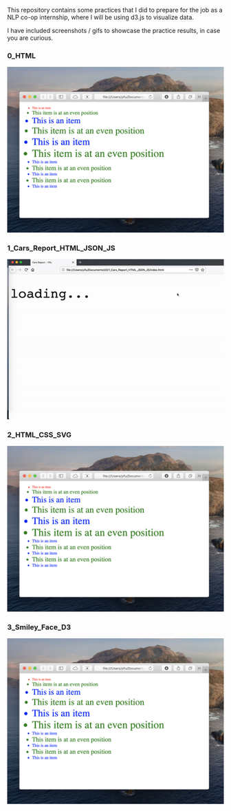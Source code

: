 This repository contains some practices that I did to prepare for the job as a NLP co-op internship, where I will be using d3.js to visualize data.

I have included screenshots / gifs to showcase the practice results, in case you are curious.


### 0_HTML

![alt text](https://github.com/chen-yifu/d3_practice_coding/blob/master/0_HTML/Screen%20Shot%202019-12-24%20at%2012.16.33%20PM.png)


### 1_Cars_Report_HTML_JSON_JS

![alt text](https://github.com/chen-yifu/d3_practice_coding/blob/master/1_Cars_Report_HTML_JSON_JS/ezgif-3-a0b81a3ae878.gif)

### 2_HTML_CSS_SVG

![alt text](https://github.com/chen-yifu/d3_practice_coding/blob/master/0_HTML/Screen%20Shot%202019-12-24%20at%2012.16.33%20PM.png)

### 3_Smiley_Face_D3

![alt text](https://github.com/chen-yifu/d3_practice_coding/blob/master/0_HTML/Screen%20Shot%202019-12-24%20at%2012.16.33%20PM.png)
